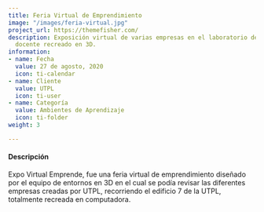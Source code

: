 ```yaml
---
title: Feria Virtual de Emprendimiento
image: "/images/feria-virtual.jpg"
project_url: https://themefisher.com/
description: Exposición virtual de varias empresas en el laboratorio de innovación
  docente recreado en 3D.
information:
- name: Fecha
  value: 27 de agosto, 2020
  icon: ti-calendar
- name: Cliente
  value: UTPL
  icon: ti-user
- name: Categoría
  value: Ambientes de Aprendizaje
  icon: ti-folder
weight: 3

---
```

#### Descripción

Expo Virtual Emprende, fue una feria virtual de emprendimiento diseñado por el equipo de entornos en 3D en el cual se podía revisar las diferentes empresas creadas por UTPL, recorriendo el edificio 7 de la UTPL, totalmente recreada en computadora.